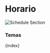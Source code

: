 # Horario

<img class="screenshot" alt="Schedule Section" src="/assets/erpnext_docs/assets/img/education/schedule/schedule-section.png">

### Temas

{index}
